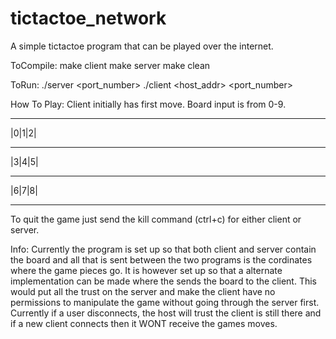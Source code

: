 # tictactoe_network
A simple tictactoe program that can be played over the internet.

ToCompile:
  make client
  make server
  make clean

ToRun:
  ./server <port_number>
  ./client <host_addr> <port_number>

How To Play:
  Client initially has first move.
  Board input is from 0-9.
   - - -
  |0|1|2|
   - - -
  |3|4|5|
   - - -
  |6|7|8|
   - - -
  To quit the game just send the kill command (ctrl+c) for either client or server.

Info:
  Currently the program is set up so that both client and server contain the board
  and all that is sent between the two programs is the cordinates where the game pieces
  go. It is however set up so that a alternate implementation can be made where the 
  sends the board to the client. This would put all the trust on the server and make
  the client have no permissions to manipulate the game without going through the
  server first.
  Currently if a user disconnects, the host will trust the client is still there 
  and if a new client connects then it WONT receive the games moves.
